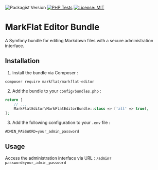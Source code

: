 ![Packagist Version](https://img.shields.io/packagist/v/auvernhatinternet/markflat-editor)
[![PHP Tests](https://github.com/auvernhatinternet/MarkFlatEditor/actions/workflows/php.yml/badge.svg)](https://github.com/auvernhatinternet/MarkFlatEditor/actions/workflows/php.yml)
[![License: MIT](https://img.shields.io/badge/License-MIT-yellow.svg)](https://opensource.org/licenses/MIT)

# MarkFlat Editor Bundle

A Symfony bundle for editing Markdown files with a secure administration interface.

## Installation

1. Install the bundle via Composer :
```bash
composer require markflat/markflat-editor
```

2. Add the bundle to your `config/bundles.php` :
```php
return [
    // ...
    MarkFlatEditor\MarkFlatEditorBundle::class => ['all' => true],
];
```

3. Add the following configuration to your `.env` file :
```
ADMIN_PASSWORD=your_admin_password
```

## Usage

Access the administration interface via URL : `/admin?password=your_admin_password`
